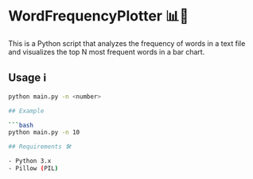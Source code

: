 # WordFrequencyPlotter 📊📝

This is a Python script that analyzes the frequency of words in a text file and visualizes the top N most frequent words in a bar chart.

## Usage ℹ️

```bash
python main.py -n <number>

## Example

```bash
python main.py -n 10

## Requirements 🛠️

- Python 3.x
- Pillow (PIL)